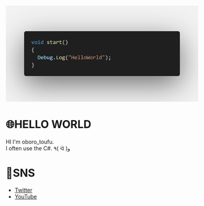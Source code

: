 ![banner](code.png)

# 🌐HELLO WORLD
HI I'm oboro_toufu.<br>
I often use the C#.
٩( ᐛ )و

# 👾SNS
* [Twitter](https://twitter.com/Toufu_studio)
* [YouTube](https://www.youtube.com/@toufu_studio)
